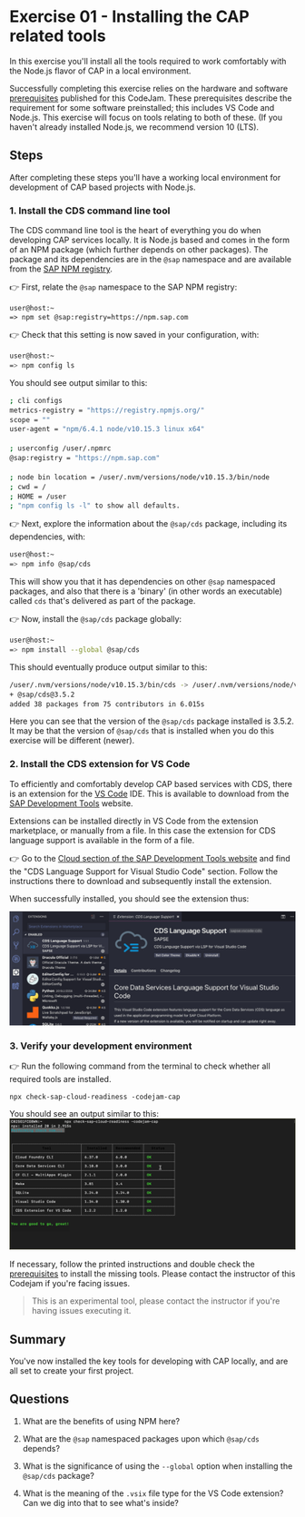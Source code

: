 # Exercise 01 - Installing the CAP related tools

In this exercise you'll install all the tools required to work comfortably with the Node.js flavor of CAP in a local environment.

Successfully completing this exercise relies on the hardware and software [prerequisites](../../prerequisites.md) published for this CodeJam. These prerequisites describe the requirement for some software preinstalled; this includes VS Code and Node.js. This exercise will focus on tools relating to both of these. (If you haven't already installed Node.js, we recommend version 10 (LTS).

## Steps

After completing these steps you'll have a working local environment for development of CAP based projects with Node.js.

### 1. Install the CDS command line tool

The CDS command line tool is the heart of everything you do when developing CAP services locally. It is Node.js based and comes in the form of an NPM package (which further depends on other packages). The package and its dependencies are in the `@sap` namespace and are available from the [SAP NPM registry](https://blogs.sap.com/2017/05/16/sap-npm-registry-launched-making-the-lives-of-node.js-developers-easier/).

:point_right: First, relate the `@sap` namespace to the SAP NPM registry:

```shell
user@host:~
=> npm set @sap:registry=https://npm.sap.com
```

:point_right: Check that this setting is now saved in your configuration, with:

```sh
user@host:~
=> npm config ls
```

You should see output similar to this:

```sh
; cli configs
metrics-registry = "https://registry.npmjs.org/"
scope = ""
user-agent = "npm/6.4.1 node/v10.15.3 linux x64"

; userconfig /user/.npmrc
@sap:registry = "https://npm.sap.com"

; node bin location = /user/.nvm/versions/node/v10.15.3/bin/node
; cwd = /
; HOME = /user
; "npm config ls -l" to show all defaults.
```

:point_right: Next, explore the information about the `@sap/cds` package, including its dependencies, with:

```sh
user@host:~
=> npm info @sap/cds
```

This will show you that it has dependencies on other `@sap` namespaced packages, and also that there is a 'binary' (in other words an executable) called `cds` that's delivered as part of the package.

:point_right: Now, install the `@sap/cds` package globally:

```sh
user@host:~
=> npm install --global @sap/cds
```

This should eventually produce output similar to this:

```sh
/user/.nvm/versions/node/v10.15.3/bin/cds -> /user/.nvm/versions/node/v10.15.3/lib/node_modules/@sap/cds/bin/cds.js
+ @sap/cds@3.5.2
added 38 packages from 75 contributors in 6.015s
```

Here you can see that the version of the `@sap/cds` package installed is 3.5.2. It may be that the version of `@sap/cds` that is installed when you do this exercise will be different (newer).

### 2. Install the CDS extension for VS Code

To efficiently and comfortably develop CAP based services with CDS, there is an extension for the [VS Code](https://code.visualstudio.com/) IDE. This is available to download from the [SAP Development Tools](https://tools.hana.ondemand.com/) website.

Extensions can be installed directly in VS Code from the extension marketplace, or manually from a file. In this case the extension for CDS language support is available in the form of a file.

:point_right: Go to the [Cloud section of the SAP Development Tools website](https://tools.hana.ondemand.com/#cloud) and find the "CDS Language Support for Visual Studio Code" section. Follow the instructions there to download and subsequently install the extension.

When successfully installed, you should see the extension thus:

![CDS Language Support extension installed in VS Code](vscode-extension.png)

### 3. Verify your development environment

:point_right: Run the following command from the terminal to check whether all required tools are installed.
```shell
npx check-sap-cloud-readiness -codejam-cap
```

You should see an output similar to this:
![out](output.png)

If necessary, follow the printed instructions and double check the [prerequisites](../prerequisites.md) to install the missing tools. Please contact the instructor of this Codejam if you're facing issues.

> This is an experimental tool, please contact the instructor if you're having issues executing it.

## Summary

You've now installed the key tools for developing with CAP locally, and are all set to create your first project.

## Questions

1. What are the benefits of using NPM here?

1. What are the `@sap` namespaced packages upon which `@sap/cds` depends?

1. What is the significance of using the `--global` option when installing the `@sap/cds` package?

1. What is the meaning of the `.vsix` file type for the VS Code extension? Can we dig into that to see what's inside?
